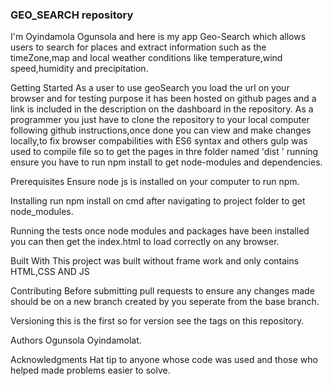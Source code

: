 ### GEO_SEARCH repository

I'm Oyindamola Ogunsola and here is my app Geo-Search which allows users to search for places and extract information such as the timeZone,map and local weather conditions like temperature,wind speed,humidity and precipitation.


Getting Started
As a user to use geoSearch you load the url on your browser and for testing purpose it has been hosted on github pages and a link is included in the description on the dashboard in the repository.
  As a programmer you just have to clone the repository to your local computer following github instructions,once done you can view and make changes locally,to fix browser compabilities with ES6 syntax and others gulp was used to compile file so to get the pages in thre folder named 'dist ' running ensure you have to run npm install to get node-modules and dependencies.

Prerequisites
Ensure node js is installed on your computer to run npm.


Installing
 run npm install on cmd after navigating to project folder to get node_modules.

Running the tests
once node modules and packages have been installed you can then get the index.html to load correctly on any browser.

Built With
This project was built without frame work and only contains HTML,CSS AND JS 

Contributing
Before submitting pull requests to ensure any changes made should be on a new branch created by you seperate from the base branch.

Versioning
this is the first so for version see the tags on this repository.

Authors
Ogunsola Oyindamolat.


Acknowledgments
Hat tip to anyone whose code was used and those who helped made problems easier to solve.
